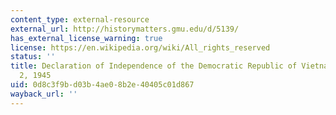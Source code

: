 ```yaml
---
content_type: external-resource
external_url: http://historymatters.gmu.edu/d/5139/
has_external_license_warning: true
license: https://en.wikipedia.org/wiki/All_rights_reserved
status: ''
title: Declaration of Independence of the Democratic Republic of Vietnam - September
  2, 1945
uid: 0d8c3f9b-d03b-4ae0-8b2e-40405c01d867
wayback_url: ''
---
```

